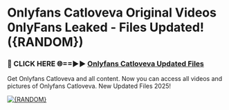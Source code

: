 # Onlyfans Catloveva Original Videos 0nlyFans Leaked - Files Updated! ({RANDOM})

<h3>🔴 CLICK HERE 🌐==►► <a href="https://betterlinks.top/A2PfLJ" rel="nofollow">Onlyfans Catloveva Updated Files</a></h3>

Get Onlyfans Catloveva and all content. Now you can access all videos and pictures of Onlyfans Catloveva. New Updated Files 2025!

[![{RANDOM}](https://i.imgur.com/ppqm5kG.gif)](https://betterlinks.top/A2PfLJ)